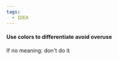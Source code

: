 ```yaml
---
tags:
  - IDEA
---
```


####  Use colors to differentiate  avoid overuse

If no meaning: don't do it

